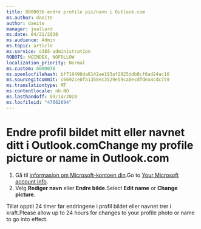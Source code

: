 ```yaml
---
title: 8000036 endre profile pic/navn i Outlook.com
ms.author: daeite
author: daeite
manager: joallard
ms.date: 04/21/2020
ms.audience: Admin
ms.topic: article
ms.service: o365-administration
ROBOTS: NOINDEX, NOFOLLOW
localization_priority: Normal
ms.custom: 8000036
ms.openlocfilehash: bf719490da8142ae193af2825ddb8cf6ad24ac16
ms.sourcegitcommit: c6692ce0fa1358ec3529e59ca0ecdfdea4cdc759
ms.translationtype: MT
ms.contentlocale: nb-NO
ms.lasthandoff: 09/14/2020
ms.locfileid: "47662694"
---
```

# <a name="change-my-profile-picture-or-name-in-outlookcom"></a><span data-ttu-id="99d41-102">Endre profil bildet mitt eller navnet ditt i Outlook.com</span><span class="sxs-lookup"><span data-stu-id="99d41-102">Change my profile picture or name in Outlook.com</span></span>

1. <span data-ttu-id="99d41-103">Gå til [informasjon om Microsoft-kontoen din](https://go.microsoft.com/fwlink/p/?linkid=860841).</span><span class="sxs-lookup"><span data-stu-id="99d41-103">Go to [Your Microsoft account info](https://go.microsoft.com/fwlink/p/?linkid=860841).</span></span>
1. <span data-ttu-id="99d41-104">Velg **Rediger navn** eller **Endre bilde**.</span><span class="sxs-lookup"><span data-stu-id="99d41-104">Select **Edit name** or **Change picture**.</span></span>

<span data-ttu-id="99d41-105">Tillat opptil 24 timer før endringene i profil bildet eller navnet trer i kraft.</span><span class="sxs-lookup"><span data-stu-id="99d41-105">Please allow up to 24 hours for changes to your profile photo or name to go into effect.</span></span>